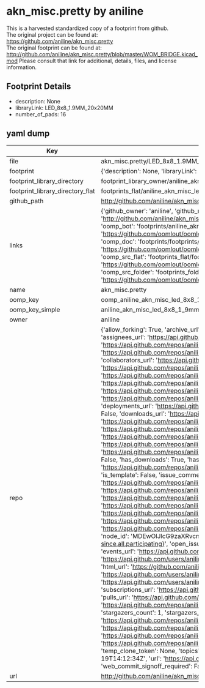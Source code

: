 # akn_misc.pretty by aniline  
This is a harvested standardized copy of a footprint from github.  
The original project can be found at:  
https://github.com/aniline/akn_misc.pretty  
The original footprint can be found at:
http://github.com/aniline/akn_misc.pretty/blob/master/WOM_BRIDGE.kicad_mod
Please consult that link for additional, details, files, and license information.  
## Footprint Details
* description: None  
* libraryLink: LED_8x8_1.9MM_20x20MM  
* number_of_pads: 16  
## yaml dump  
| Key | Value |  
| --- | --- |  
| file | akn_misc.pretty/LED_8x8_1.9MM_20x20MM.kicad_mod |  
| footprint | {'description': None, 'libraryLink': 'LED_8x8_1.9MM_20x20MM', 'number_of_pads': 16} |  
| footprint_library_directory | footprint_library_owner/aniline_akn_misc.pretty |  
| footprint_library_directory_flat | footprints_flat/aniline_akn_misc_led_8x8_1_9mm_20x20mm/working |  
| github_path | http://github.com/aniline/akn_misc.pretty/blob/master/LED_8x8_1.9MM_20x20MM.kicad_mod |  
| links | {'github_owner': 'aniline', 'github_repo_name': 'akn_misc.pretty', 'github_src': 'http://github.com/aniline/akn_misc.pretty/blob/master/WOM_BRIDGE.kicad_mod', 'github_src_repo': 'https://github.com/aniline/akn_misc.pretty', 'oomp_bot': 'footprints/aniline_akn_misc_led_8x8_1_9mm_20x20mm/working', 'oomp_bot_github': 'https://github.com/oomlout/oomlout_oomp_footprint_bot/tree/main/footprints/aniline_akn_misc_led_8x8_1_9mm_20x20mm/working', 'oomp_doc': 'footprints/footprints/aniline/akn_misc/LED_8x8_1.9MM_20x20MM/working/', 'oomp_doc_github': 'https://github.com/oomlout/oomlout_oomp_footprint_doc/tree/main/footprints/footprints/aniline/akn_misc/LED_8x8_1.9MM_20x20MM/working', 'oomp_src_flat': 'footprints_flat/footprints_flat/aniline_akn_misc_led_8x8_1_9mm_20x20mm/working', 'oomp_src_flat_github': 'https://github.com/oomlout/oomlout_oomp_footprint_src/tree/main/footprints_flat/aniline_akn_misc_led_8x8_1_9mm_20x20mm/working', 'oomp_src_folder': 'footprints_folder/footprints_folder/aniline/akn_misc/LED_8x8_1.9MM_20x20MM/working', 'oomp_src_folder_github': 'https://github.com/oomlout/oomlout_oomp_footprint_src/tree/main/footprints_folder/aniline/akn_misc/LED_8x8_1.9MM_20x20MM/working'} |  
| name | akn_misc.pretty |  
| oomp_key | oomp_aniline_akn_misc_led_8x8_1_9mm_20x20mm |  
| oomp_key_simple | aniline_akn_misc_led_8x8_1_9mm_20x20mm |  
| owner | aniline |  
| repo | {'allow_forking': True, 'archive_url': 'https://api.github.com/repos/aniline/akn_misc.pretty/{archive_format}{/ref}', 'archived': False, 'assignees_url': 'https://api.github.com/repos/aniline/akn_misc.pretty/assignees{/user}', 'blobs_url': 'https://api.github.com/repos/aniline/akn_misc.pretty/git/blobs{/sha}', 'branches_url': 'https://api.github.com/repos/aniline/akn_misc.pretty/branches{/branch}', 'clone_url': 'https://github.com/aniline/akn_misc.pretty.git', 'collaborators_url': 'https://api.github.com/repos/aniline/akn_misc.pretty/collaborators{/collaborator}', 'comments_url': 'https://api.github.com/repos/aniline/akn_misc.pretty/comments{/number}', 'commits_url': 'https://api.github.com/repos/aniline/akn_misc.pretty/commits{/sha}', 'compare_url': 'https://api.github.com/repos/aniline/akn_misc.pretty/compare/{base}...{head}', 'contents_url': 'https://api.github.com/repos/aniline/akn_misc.pretty/contents/{+path}', 'contributors_url': 'https://api.github.com/repos/aniline/akn_misc.pretty/contributors', 'created_at': '2015-12-06T14:47:09Z', 'default_branch': 'master', 'deployments_url': 'https://api.github.com/repos/aniline/akn_misc.pretty/deployments', 'description': 'Kicad modules (uncategorized)', 'disabled': False, 'downloads_url': 'https://api.github.com/repos/aniline/akn_misc.pretty/downloads', 'events_url': 'https://api.github.com/repos/aniline/akn_misc.pretty/events', 'fork': False, 'forks': 1, 'forks_count': 1, 'forks_url': 'https://api.github.com/repos/aniline/akn_misc.pretty/forks', 'full_name': 'aniline/akn_misc.pretty', 'git_commits_url': 'https://api.github.com/repos/aniline/akn_misc.pretty/git/commits{/sha}', 'git_refs_url': 'https://api.github.com/repos/aniline/akn_misc.pretty/git/refs{/sha}', 'git_tags_url': 'https://api.github.com/repos/aniline/akn_misc.pretty/git/tags{/sha}', 'git_url': 'git://github.com/aniline/akn_misc.pretty.git', 'has_discussions': False, 'has_downloads': True, 'has_issues': True, 'has_pages': False, 'has_projects': True, 'has_wiki': True, 'homepage': None, 'hooks_url': 'https://api.github.com/repos/aniline/akn_misc.pretty/hooks', 'html_url': 'https://github.com/aniline/akn_misc.pretty', 'id': 47500596, 'is_template': False, 'issue_comment_url': 'https://api.github.com/repos/aniline/akn_misc.pretty/issues/comments{/number}', 'issue_events_url': 'https://api.github.com/repos/aniline/akn_misc.pretty/issues/events{/number}', 'issues_url': 'https://api.github.com/repos/aniline/akn_misc.pretty/issues{/number}', 'keys_url': 'https://api.github.com/repos/aniline/akn_misc.pretty/keys{/key_id}', 'labels_url': 'https://api.github.com/repos/aniline/akn_misc.pretty/labels{/name}', 'language': None, 'languages_url': 'https://api.github.com/repos/aniline/akn_misc.pretty/languages', 'license': None, 'merges_url': 'https://api.github.com/repos/aniline/akn_misc.pretty/merges', 'milestones_url': 'https://api.github.com/repos/aniline/akn_misc.pretty/milestones{/number}', 'mirror_url': None, 'name': 'akn_misc.pretty', 'network_count': 1, 'node_id': 'MDEwOlJlcG9zaXRvcnk0NzUwMDU5Ng==', 'notifications_url': 'https://api.github.com/repos/aniline/akn_misc.pretty/notifications{?since,all,participating}', 'open_issues': 1, 'open_issues_count': 1, 'owner': {'avatar_url': 'https://avatars.githubusercontent.com/u/1270653?v=4', 'events_url': 'https://api.github.com/users/aniline/events{/privacy}', 'followers_url': 'https://api.github.com/users/aniline/followers', 'following_url': 'https://api.github.com/users/aniline/following{/other_user}', 'gists_url': 'https://api.github.com/users/aniline/gists{/gist_id}', 'gravatar_id': '', 'html_url': 'https://github.com/aniline', 'id': 1270653, 'login': 'aniline', 'node_id': 'MDQ6VXNlcjEyNzA2NTM=', 'organizations_url': 'https://api.github.com/users/aniline/orgs', 'received_events_url': 'https://api.github.com/users/aniline/received_events', 'repos_url': 'https://api.github.com/users/aniline/repos', 'site_admin': False, 'starred_url': 'https://api.github.com/users/aniline/starred{/owner}{/repo}', 'subscriptions_url': 'https://api.github.com/users/aniline/subscriptions', 'type': 'User', 'url': 'https://api.github.com/users/aniline'}, 'private': False, 'pulls_url': 'https://api.github.com/repos/aniline/akn_misc.pretty/pulls{/number}', 'pushed_at': '2019-02-09T11:13:12Z', 'releases_url': 'https://api.github.com/repos/aniline/akn_misc.pretty/releases{/id}', 'size': 6, 'ssh_url': 'git@github.com:aniline/akn_misc.pretty.git', 'stargazers_count': 1, 'stargazers_url': 'https://api.github.com/repos/aniline/akn_misc.pretty/stargazers', 'statuses_url': 'https://api.github.com/repos/aniline/akn_misc.pretty/statuses/{sha}', 'subscribers_count': 2, 'subscribers_url': 'https://api.github.com/repos/aniline/akn_misc.pretty/subscribers', 'subscription_url': 'https://api.github.com/repos/aniline/akn_misc.pretty/subscription', 'svn_url': 'https://github.com/aniline/akn_misc.pretty', 'tags_url': 'https://api.github.com/repos/aniline/akn_misc.pretty/tags', 'teams_url': 'https://api.github.com/repos/aniline/akn_misc.pretty/teams', 'temp_clone_token': None, 'topics': [], 'trees_url': 'https://api.github.com/repos/aniline/akn_misc.pretty/git/trees{/sha}', 'updated_at': '2022-02-19T14:12:34Z', 'url': 'https://api.github.com/repos/aniline/akn_misc.pretty', 'visibility': 'public', 'watchers': 1, 'watchers_count': 1, 'web_commit_signoff_required': False} |  
| url | http://github.com/aniline/akn_misc.pretty |  

